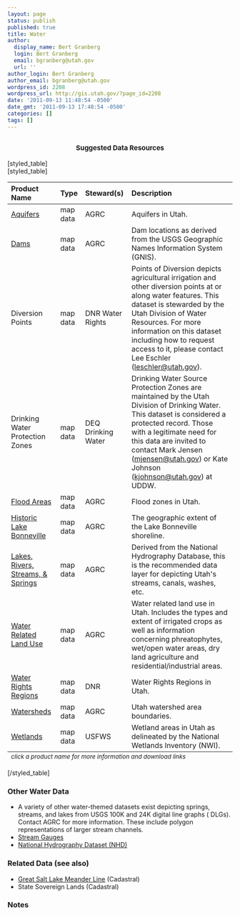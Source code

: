 ```yaml
---
layout: page
status: publish
published: true
title: Water
author:
  display_name: Bert Granberg
  login: Bert Granberg
  email: bgranberg@utah.gov
  url: ''
author_login: Bert Granberg
author_email: bgranberg@utah.gov
wordpress_id: 2208
wordpress_url: http://gis.utah.gov/?page_id=2208
date: '2011-09-13 11:48:54 -0500'
date_gmt: '2011-09-13 17:48:54 -0500'
categories: []
tags: []
---
```

<h2 style="text-align: center;"><span class="Apple-style-span" style="font-size: 15px;">Suggested Data Resources</span></h2>
<p>[styled_table]<br />
[styled_table]</p>
<table>
<thead>
<tr>
<th style="text-align: left;" scope="col">Product Name</th>
<th style="text-align: left;" scope="col">Type</th>
<th style="text-align: left;" scope="col">Steward(s)</th>
<th style="text-align: left;" scope="col">Description</th>
</tr>
</thead>
<tfoot>
<tr>
<td colspan="5"><sub><em>click a product name for more information and download links</em></sub></td>
</tr>
</tfoot>
<tbody>
<tr>
<td style="text-align: left;"><a href="http://gis.utah.gov/aquifers/">Aquifers</a></td>
<td style="text-align: left;">map data</td>
<td style="text-align: left;">AGRC</td>
<td style="text-align: left;">Aquifers in Utah.</td>
</tr>
<td style="text-align: left;"><a href="ftp://ftp.agrc.utah.gov/UtahSGID_Vector/UTM12_NAD83/WATER/UnpackagedData/DamsGNIS/_Statewide/">Dams</a></td>
<td style="text-align: left;">map data</td>
<td style="text-align: left;">AGRC</td>
<td style="text-align: left;">Dam locations as derived from the USGS Geographic Names Information System (GNIS).</td>
</tr>
<tr>
<td style="text-align: left;">Diversion Points</td>
<td style="text-align: left;">map data</td>
<td style="text-align: left;">DNR Water Rights</td>
<td style="text-align: left;">Points of Diversion depicts agricultural irrigation and other diversion points at or along water features. This dataset is stewarded by the Utah Division of Water Resources. For more information on this dataset including how to request access to it, please contact Lee Eschler (<a href="mailto:leschler@utah.gov">leschler@utah.gov</a>).</td>
</tr>
<tr>
<td style="text-align: left;">Drinking Water Protection Zones</td>
<td style="text-align: left;">map data</td>
<td style="text-align: left;">DEQ Drinking Water</td>
<td style="text-align: left;">Drinking Water Source  Protection Zones are maintained by the Utah Division of Drinking Water. This dataset is considered a protected record. Those with a legitimate need for this data are invited to contact Mark Jensen (<a href="mailto:mjensen@utah.gov">mjensen@utah.gov</a>) or Kate Johnson (<a href="mailto:kjohnson@utah.gov">kjohnson@utah.gov</a>) at UDDW.</td>
</tr>
<tr>
<td style="text-align: left;"><a href="http://gis.utah.gov/data/water-data-services/flood-areas/">Flood Areas</a></td>
<td style="text-align: left;">map data</td>
<td style="text-align: left;">AGRC</td>
<td style="text-align: left;">Flood zones in Utah.</td>
</tr>
<tr>
<td style="text-align: left;"><a href="http://gis.utah.gov/data/water-data-services/historic-lake-bonneville/">Historic Lake Bonneville</a></td>
<td style="text-align: left;">map data</td>
<td style="text-align: left;">AGRC</td>
<td style="text-align: left;">The geographic extent of the Lake Bonneville shoreline.</td>
</tr>
<tr>
<td style="text-align: left;"><a href="/data/water-data-services/lakes-rivers-dams/">Lakes, Rivers, Streams, & Springs</a></td>
<td style="text-align: left;">map data</td>
<td style="text-align: left;">AGRC</td>
<td style="text-align: left;">Derived from the National Hydrography Database, this is the recommended data layer for depicting Utah's streams, canals, washes, etc.</td>
</tr>
<tr>
<td style="text-align: left;"><a href="/data/planning/water-related-land/">Water Related Land Use</a></td>
<td style="text-align: left;">map data</td>
<td style="text-align: left;">AGRC</td>
<td style="text-align: left;">Water related land use in Utah. Includes the types and extent of irrigated crops as well as information concerning phreatophytes, wet/open water areas, dry land agriculture and residential/industrial areas.</td>
</tr>
<tr>
<td style="text-align: left;"><a href="http://gis.utah.gov/data/water-rights-regions/">Water Rights Regions</a></td>
<td style="text-align: left;">map data</td>
<td style="text-align: left;">DNR</td>
<td style="text-align: left;">Water Rights Regions in Utah.</td>
</tr>
<tr>
<td style="text-align: left;"><a href="http://gis.utah.gov/data/water-data-services/watersheds/">Watersheds</a></td>
<td style="text-align: left;">map data</td>
<td style="text-align: left;">AGRC</td>
<td style="text-align: left;">Utah watershed area boundaries.</td>
</tr>
<tr>
<td style="text-align: left;"><a href="/data/water-data-services/wetlands/">Wetlands</a></td>
<td style="text-align: left;">map data</td>
<td style="text-align: left;">USFWS</td>
<td style="text-align: left;">Wetland areas in Utah as delineated by the National Wetlands Inventory (NWI).</td>
</tr>
<tr>
</tbody>
</table>
<p>[/styled_table]</p>
<h3>Other Water Data</h3>
<ul>
<li>A variety of other water-themed datasets exist depicting springs, streams, and lakes from USGS 100K and 24K digital line graphs ( DLGs). Contact AGRC for more information. These include polygon representations of larger stream channels.</li>
<li><a href="ftp://ftp.agrc.utah.gov/UtahSGID_Vector/UTM12_NAD83/WATER/UnpackagedData/StreamGaugesNHD/_Statewide/">Stream Gauges</a></li>
<li><a href="http://nhd.usgs.gov/data.html">National Hydrography Dataset (NHD)</a></li>
</ul>
<h3>Related Data (see also)</h3>
<ul>
<li><a href="ftp://ftp.agrc.utah.gov/UtahSGID_Vector/UTM12_NAD83/CADASTRE/UnpackagedData/GSLMeanderLine/_Statewide/">Great Salt Lake Meander Line</a> (Cadastral)</li>
<li>State Sovereign Lands (Cadastral)</li>
</ul>
<h3>Notes</h3>

